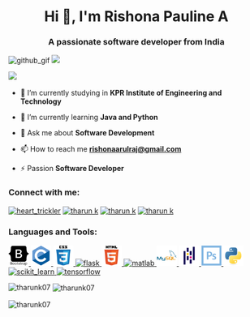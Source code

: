 

<h1 align="center">Hi 👋, I'm Rishona Pauline A</h1>
<h3 align="center">A passionate software developer from India</h3>

![github_gif](https://user-images.githubusercontent.com/97456744/172036146-50bda393-d54b-4067-9fa4-1fb70fbea364.gif)
![](https://Tharunk07.com/ghpvc/?username=Tharunk07&color=green)

<p align="left"> <a target="blank"><img src="https://img.shields.io/twitter/follow/heart_trickler?logo=twitter&style=for-the-badge"  /></a> </p>

- 🔭 I’m currently studying in **KPR Institute of Engineering and Technology**

- 🌱 I’m currently learning **Java and Python**


- 💬 Ask me about **Software Development**

- 📫 How to reach me **rishonaarulraj@gmail.com**

- ⚡ Passion **Software Developer**

<h3 align="left">Connect with me:</h3>
<p align="left">
<a href="https://twitter.com/heart_trickler" target="blank"><img align="center" src="https://raw.githubusercontent.com/rahuldkjain/github-profile-readme-generator/master/src/images/icons/Social/twitter.svg" alt="heart_trickler" height="30" width="40" /></a>
<a href="https://linkedin.com/in/tharun k" target="blank"><img align="center" src="https://raw.githubusercontent.com/rahuldkjain/github-profile-readme-generator/master/src/images/icons/Social/linked-in-alt.svg" alt="tharun k" height="30" width="40" /></a>
<a href="https://kaggle.com/tharun k" target="blank"><img align="center" src="https://raw.githubusercontent.com/rahuldkjain/github-profile-readme-generator/master/src/images/icons/Social/kaggle.svg" alt="tharun k" height="30" width="40" /></a>
<a href="https://www.hackerrank.com/tharun k" target="blank"><img align="center" src="https://raw.githubusercontent.com/rahuldkjain/github-profile-readme-generator/master/src/images/icons/Social/hackerrank.svg" alt="tharun k" height="30" width="40" /></a>
</p>

<h3 align="left">Languages and Tools:</h3>
<p align="left"> <a href="https://getbootstrap.com" target="_blank" rel="noreferrer"> <img src="https://raw.githubusercontent.com/devicons/devicon/master/icons/bootstrap/bootstrap-plain-wordmark.svg" alt="bootstrap" width="40" height="40"/> </a> <a href="https://www.cprogramming.com/" target="_blank" rel="noreferrer"> <img src="https://raw.githubusercontent.com/devicons/devicon/master/icons/c/c-original.svg" alt="c" width="40" height="40"/> </a> <a href="https://www.w3schools.com/css/" target="_blank" rel="noreferrer"> <img src="https://raw.githubusercontent.com/devicons/devicon/master/icons/css3/css3-original-wordmark.svg" alt="css3" width="40" height="40"/> </a> <a href="https://flask.palletsprojects.com/" target="_blank" rel="noreferrer"> <img src="https://www.vectorlogo.zone/logos/pocoo_flask/pocoo_flask-icon.svg" alt="flask" width="40" height="40"/> </a> <a href="https://www.w3.org/html/" target="_blank" rel="noreferrer"> <img src="https://raw.githubusercontent.com/devicons/devicon/master/icons/html5/html5-original-wordmark.svg" alt="html5" width="40" height="40"/> </a> <a href="https://www.mathworks.com/" target="_blank" rel="noreferrer"> <img src="https://upload.wikimedia.org/wikipedia/commons/2/21/Matlab_Logo.png" alt="matlab" width="40" height="40"/> </a> <a href="https://www.mysql.com/" target="_blank" rel="noreferrer"> <img src="https://raw.githubusercontent.com/devicons/devicon/master/icons/mysql/mysql-original-wordmark.svg" alt="mysql" width="40" height="40"/> </a> <a href="https://pandas.pydata.org/" target="_blank" rel="noreferrer"> <img src="https://raw.githubusercontent.com/devicons/devicon/2ae2a900d2f041da66e950e4d48052658d850630/icons/pandas/pandas-original.svg" alt="pandas" width="40" height="40"/> </a> <a href="https://www.photoshop.com/en" target="_blank" rel="noreferrer"> <img src="https://raw.githubusercontent.com/devicons/devicon/master/icons/photoshop/photoshop-line.svg" alt="photoshop" width="40" height="40"/> </a> <a href="https://www.python.org" target="_blank" rel="noreferrer"> <img src="https://raw.githubusercontent.com/devicons/devicon/master/icons/python/python-original.svg" alt="python" width="40" height="40"/> </a> <a href="https://scikit-learn.org/" target="_blank" rel="noreferrer"> <img src="https://upload.wikimedia.org/wikipedia/commons/0/05/Scikit_learn_logo_small.svg" alt="scikit_learn" width="40" height="40"/> </a> <a href="https://www.tensorflow.org" target="_blank" rel="noreferrer"> <img src="https://www.vectorlogo.zone/logos/tensorflow/tensorflow-icon.svg" alt="tensorflow" width="40" height="40"/> </a> </p>

<p><img align="left" src="https://github-readme-stats.vercel.app/api/top-langs?username=tharunk07&show_icons=true&locale=en&layout=compact" alt="tharunk07" /></p>

<p>&nbsp;<img align="center" src="https://github-readme-stats.vercel.app/api?username=tharunk07&show_icons=true&locale=en" alt="tharunk07" /></p>

<p><img align="center" src="https://github-readme-streak-stats.herokuapp.com/?user=tharunk07&" alt="tharunk07" /></p>
